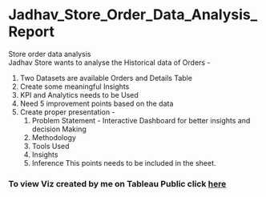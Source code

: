 # Jadhav_Store_Order_Data_Analysis_Report
Store order data analysis  
Jadhav Store wants to analyse the Historical data of Orders - 

1. Two Datasets are available Orders and Details Table
2. Create some meaningful Insights
3. KPI and Analytics needs to be Used 
4. Need 5 improvement points based on the data
5. Create proper presentation - 
	1. Problem Statement - Interactive Dashboard
for better insights and decision Making
	2. Methodology
	3. Tools Used
	4. Insights
	5. Inference
This points needs to be included in the sheet.
### To view Viz created by me on Tableau Public click [here](https://public.tableau.com/app/profile/sneha.sawant/viz/shared/77FNMBPYP)
